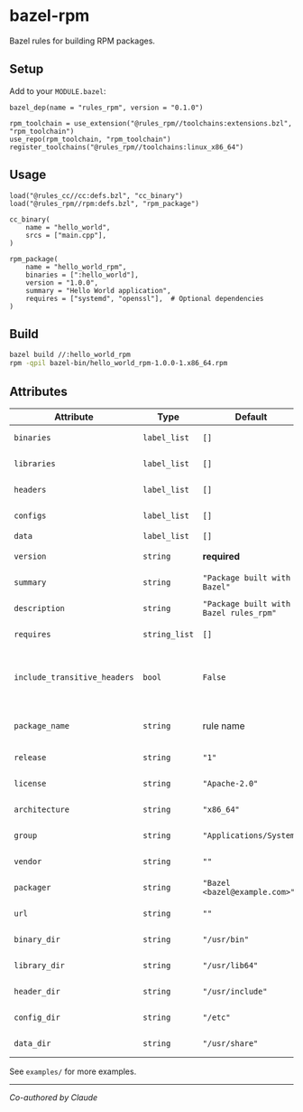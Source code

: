 # bazel-rpm

Bazel rules for building RPM packages.

## Setup

Add to your `MODULE.bazel`:

```starlark
bazel_dep(name = "rules_rpm", version = "0.1.0")

rpm_toolchain = use_extension("@rules_rpm//toolchains:extensions.bzl", "rpm_toolchain")
use_repo(rpm_toolchain, "rpm_toolchain")
register_toolchains("@rules_rpm//toolchains:linux_x86_64")
```

## Usage

```starlark
load("@rules_cc//cc:defs.bzl", "cc_binary")
load("@rules_rpm//rpm:defs.bzl", "rpm_package")

cc_binary(
    name = "hello_world",
    srcs = ["main.cpp"],
)

rpm_package(
    name = "hello_world_rpm",
    binaries = [":hello_world"],
    version = "1.0.0",
    summary = "Hello World application",
    requires = ["systemd", "openssl"],  # Optional dependencies
)
```

## Build

```bash
bazel build //:hello_world_rpm
rpm -qpil bazel-bin/hello_world_rpm-1.0.0-1.x86_64.rpm
```

## Attributes

| Attribute | Type | Default | Description |
|-----------|------|---------|-------------|
| `binaries` | `label_list` | `[]` | Binary files to include |
| `libraries` | `label_list` | `[]` | Library files to include |
| `headers` | `label_list` | `[]` | Header files to include |
| `configs` | `label_list` | `[]` | Configuration files |
| `data` | `label_list` | `[]` | Data files |
| `version` | `string` | **required** | Package version |
| `summary` | `string` | `"Package built with Bazel"` | Short description |
| `description` | `string` | `"Package built with Bazel rules_rpm"` | Detailed description |
| `requires` | `string_list` | `[]` | Package dependencies |
| `include_transitive_headers` | `bool` | `False` | Include transitive headers from cc_library deps |
| `package_name` | `string` | rule name | Override package name |
| `release` | `string` | `"1"` | Release number |
| `license` | `string` | `"Apache-2.0"` | Package license |
| `architecture` | `string` | `"x86_64"` | Target architecture |
| `group` | `string` | `"Applications/System"` | RPM package group |
| `vendor` | `string` | `""` | Package vendor |
| `packager` | `string` | `"Bazel <bazel@example.com>"` | Package maintainer |
| `url` | `string` | `""` | Project homepage |
| `binary_dir` | `string` | `"/usr/bin"` | Binary install directory |
| `library_dir` | `string` | `"/usr/lib64"` | Library install directory |
| `header_dir` | `string` | `"/usr/include"` | Header install directory |
| `config_dir` | `string` | `"/etc"` | Config install directory |
| `data_dir` | `string` | `"/usr/share"` | Data install directory |

See `examples/` for more examples.

---

*Co-authored by Claude*
